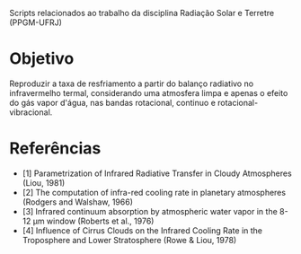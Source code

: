 Scripts relacionados ao trabalho da disciplina Radiação Solar e Terretre (PPGM-UFRJ)

# Objetivo

Reproduzir a taxa de resfriamento a partir do balanço radiativo no infravermelho termal, considerando uma atmosfera limpa e apenas o efeito do gás vapor d'água, nas bandas rotacional, continuo e rotacional-vibracional.

# Referências

- [1] Parametrization of Infrared Radiative Transfer in Cloudy Atmospheres (Liou, 1981)
- [2] The computation of infra-red cooling rate in planetary atmospheres (Rodgers and Walshaw, 1966)
- [3] Infrared continuum absorption by atmospheric water vapor in the 8-12 µm window (Roberts et al., 1976)
- [4] Influence of Cirrus Clouds on the Infrared Cooling Rate in the Troposphere and Lower Stratosphere (Rowe & Liou, 1978)
